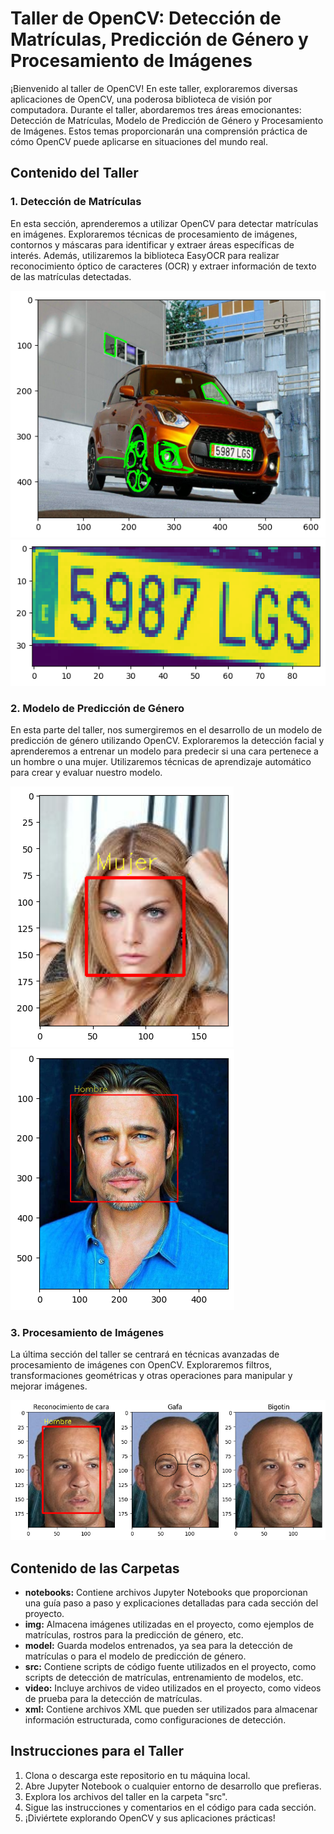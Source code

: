 # Taller de OpenCV: Detección de Matrículas, Predicción de Género y Procesamiento de Imágenes

¡Bienvenido al taller de OpenCV! En este taller, exploraremos diversas aplicaciones de OpenCV, una poderosa biblioteca de visión por computadora. Durante el taller, abordaremos tres áreas emocionantes: Detección de Matrículas, Modelo de Predicción de Género y Procesamiento de Imágenes. Estos temas proporcionarán una comprensión práctica de cómo OpenCV puede aplicarse en situaciones del mundo real.

## Contenido del Taller

### 1. Detección de Matrículas
En esta sección, aprenderemos a utilizar OpenCV para detectar matrículas en imágenes. Exploraremos técnicas de procesamiento de imágenes, contornos y máscaras para identificar y extraer áreas específicas de interés. Además, utilizaremos la biblioteca EasyOCR para realizar reconocimiento óptico de caracteres (OCR) y extraer información de texto de las matrículas detectadas.

![imagen_1](img/img_made_nb/003.png) 
![imagen_2](img/img_made_nb/003_1.png)

### 2. Modelo de Predicción de Género
En esta parte del taller, nos sumergiremos en el desarrollo de un modelo de predicción de género utilizando OpenCV. Exploraremos la detección facial y aprenderemos a entrenar un modelo para predecir si una cara pertenece a un hombre o una mujer. Utilizaremos técnicas de aprendizaje automático para crear y evaluar nuestro modelo.

![imagen_3](img/img_made_nb/001_1.png) 
![imagen_4](img/img_made_nb/002_1.png)   

### 3. Procesamiento de Imágenes
La última sección del taller se centrará en técnicas avanzadas de procesamiento de imágenes con OpenCV. Exploraremos filtros, transformaciones geométricas y otras operaciones para manipular y mejorar imágenes.

![imagen_5](img/img_made_nb/004.png)  

## Contenido de las Carpetas

- **notebooks:** Contiene archivos Jupyter Notebooks que proporcionan una guía paso a paso y explicaciones detalladas para cada sección del proyecto.
- **img:** Almacena imágenes utilizadas en el proyecto, como ejemplos de matrículas, rostros para la predicción de género, etc.
- **model:** Guarda modelos entrenados, ya sea para la detección de matrículas o para el modelo de predicción de género.
- **src:** Contiene scripts de código fuente utilizados en el proyecto, como scripts de detección de matrículas, entrenamiento de modelos, etc.
- **video:** Incluye archivos de video utilizados en el proyecto, como videos de prueba para la detección de matrículas.
- **xml:** Contiene archivos XML que pueden ser utilizados para almacenar información estructurada, como configuraciones de detección.

## Instrucciones para el Taller

1. Clona o descarga este repositorio en tu máquina local.
2. Abre Jupyter Notebook o cualquier entorno de desarrollo que prefieras.
3. Explora los archivos del taller en la carpeta "src".
4. Sigue las instrucciones y comentarios en el código para cada sección.
5. ¡Diviértete explorando OpenCV y sus aplicaciones prácticas!

